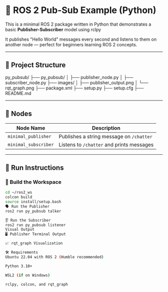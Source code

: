 # 🤖 ROS 2 Pub-Sub Example (Python)

This is a minimal ROS 2 package written in Python that demonstrates a basic **Publisher-Subscriber** model using rclpy

It publishes "Hello World" messages every second and listens to them on another node — perfect for beginners learning ROS 2 concepts.

---

## 📂 Project Structure

py_pubsub/
├── py_pubsub/
│ ├── publisher_node.py
│ ├── subscriber_node.py
├── images/
│ ├── publisher_output.png
│ └── rqt_graph.png
├── package.xml
├── setup.py
├── setup.cfg
├── README.md



---

## 📡 Nodes

| Node Name           | Description                                 |
|---------------------|---------------------------------------------|
| `minimal_publisher` | Publishes a string message on `/chatter`    |
| `minimal_subscriber`| Listens to `/chatter` and prints messages   |

---

## 🚀 Run Instructions

### 🔧 Build the Workspace

```bash
cd ~/ros2_ws
colcon build
source install/setup.bash
🗣️ Run the Publisher
ros2 run py_pubsub talker

👂 Run the Subscriber
ros2 run py_pubsub listener
Visual Output
🖥️ Publisher Terminal Output

📈 rqt_graph Visualization

🛠 Requirements
Ubuntu 22.04 with ROS 2 (Humble recommended)

Python 3.10+

WSL2 (if on Windows)

rclpy, colcon, and rqt_graph
